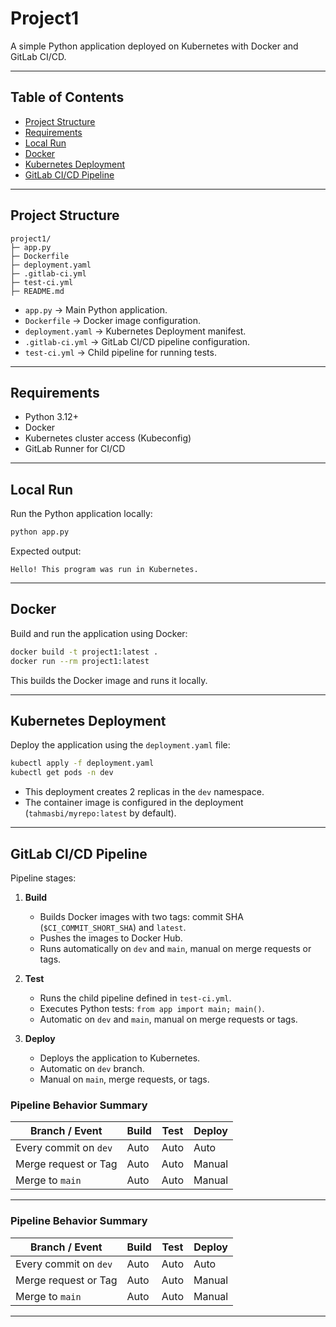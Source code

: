 # Project1

A simple Python application deployed on Kubernetes with Docker and GitLab CI/CD.

---

## Table of Contents

- [Project Structure](#project-structure)
- [Requirements](#requirements)
- [Local Run](#local-run)
- [Docker](#docker)
- [Kubernetes Deployment](#kubernetes-deployment)
- [GitLab CI/CD Pipeline](#gitlab-cicd-pipeline)

---

## Project Structure

```
project1/
├─ app.py
├─ Dockerfile
├─ deployment.yaml
├─ .gitlab-ci.yml
├─ test-ci.yml
├─ README.md
```

- `app.py` → Main Python application.
- `Dockerfile` → Docker image configuration.
- `deployment.yaml` → Kubernetes Deployment manifest.
- `.gitlab-ci.yml` → GitLab CI/CD pipeline configuration.
- `test-ci.yml` → Child pipeline for running tests.

---

## Requirements

- Python 3.12+
- Docker
- Kubernetes cluster access (Kubeconfig)
- GitLab Runner for CI/CD

---

## Local Run

Run the Python application locally:

```bash
python app.py
```

Expected output:

```
Hello! This program was run in Kubernetes.
```

---

## Docker

Build and run the application using Docker:

```bash
docker build -t project1:latest .
docker run --rm project1:latest
```

This builds the Docker image and runs it locally.

---

## Kubernetes Deployment

Deploy the application using the `deployment.yaml` file:

```bash
kubectl apply -f deployment.yaml
kubectl get pods -n dev
```

- This deployment creates 2 replicas in the `dev` namespace.
- The container image is configured in the deployment (`tahmasbi/myrepo:latest` by default).

---

## GitLab CI/CD Pipeline

Pipeline stages:

1. **Build**
   - Builds Docker images with two tags: commit SHA (`$CI_COMMIT_SHORT_SHA`) and `latest`.
   - Pushes the images to Docker Hub.
   - Runs automatically on `dev` and `main`, manual on merge requests or tags.

2. **Test**
   - Runs the child pipeline defined in `test-ci.yml`.
   - Executes Python tests: `from app import main; main()`.
   - Automatic on `dev` and `main`, manual on merge requests or tags.

3. **Deploy**
   - Deploys the application to Kubernetes.
   - Automatic on `dev` branch.
   - Manual on `main`, merge requests, or tags.

### Pipeline Behavior Summary

| Branch / Event           | Build | Test | Deploy |
|--------------------------|-------|------|--------|
| Every commit on `dev`    | Auto  | Auto | Auto   |
| Merge request or Tag     | Auto  | Auto | Manual |
| Merge to `main`          | Auto  | Auto | Manual |

---

### Pipeline Behavior Summary

| Branch / Event           | Build | Test | Deploy |
|--------------------------|-------|------|--------|
| Every commit on `dev`    | Auto  | Auto | Auto   |
| Merge request or Tag     | Auto  | Auto | Manual |
| Merge to `main`          | Auto  | Auto | Manual |

---
